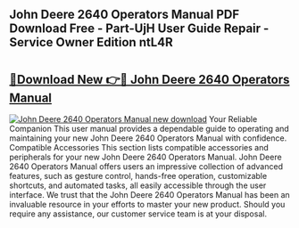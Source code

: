 ## John Deere 2640 Operators Manual PDF Download Free - Part-UjH User Guide Repair - Service Owner Edition ntL4R

# <h2><a href="http://bc94849.oget.top/?id=John+Deere+2640+Operators+Manual">🔗Download New 👉🔴 John Deere 2640 Operators Manual</a></h2>

[![John Deere 2640 Operators Manual new download](https://i.imgur.com/5g1atiW.png)](http://bc94849.oget.top/?id=John+Deere+2640+Operators+Manual)
Your Reliable Companion This user manual provides a dependable guide to operating and maintaining your new John Deere 2640 Operators Manual with confidence. Compatible Accessories This section lists compatible accessories and peripherals for your new John Deere 2640 Operators Manual. John Deere 2640 Operators Manual offers users an impressive collection of advanced features, such as gesture control, hands-free operation, customizable shortcuts, and automated tasks, all easily accessible through the user interface. We trust that the John Deere 2640 Operators Manual has been an invaluable resource in your efforts to master your new product. Should you require any assistance, our customer service team is at your disposal.
